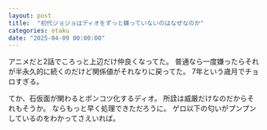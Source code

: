 ```yaml
---
layout: post
title:  "初代ジョジョはディオをずっと嫌っていないのはなぜなのか"
categories: otaku
date: "2025-04-09 00:00:00"
---
```


アニメだと2話でころっと上辺だけ仲良くなってた。
普通なら一度嫌ったらそれが半永久的に続くのだけど関係値がそれなりに戻ってた。
7年という歳月でチョロすぎる。

てか、石仮面が関わるとポンコツ化するディオ。
所詮は威厳だけなのだからそれもそうか。
ならもっと早く処理できただろうに。
ゲロ以下の匂いがプンプンしているのをわかってさえいれば。
